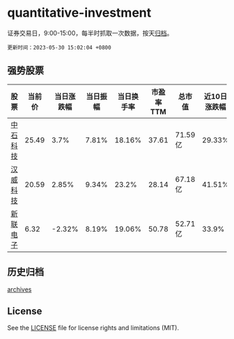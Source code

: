 # quantitative-investment

证券交易日，9:00-15:00，每半时抓取一次数据，按天[归档](archives)。

`更新时间：2023-05-30 15:02:04 +0800`

## 强势股票

|股票|当前价|当日涨跌幅|当日振幅|当日换手率|市盈率TTM|总市值|近10日涨跌幅|
|----|----|----|----|----|----|----|----|
|[中石科技](https://xueqiu.com/S/SZ300684)|25.49|3.7%|7.81%|18.16%|37.61|71.59亿|29.33%|
|[汉威科技](https://xueqiu.com/S/SZ300007)|20.59|2.85%|9.34%|23.2%|28.14|67.18亿|41.51%|
|[新联电子](https://xueqiu.com/S/SZ002546)|6.32|-2.32%|8.19%|19.06%|50.78|52.71亿|33.9%|

## 历史归档

[archives](archives)

## License

See the [LICENSE](LICENSE) file for license rights and limitations (MIT).